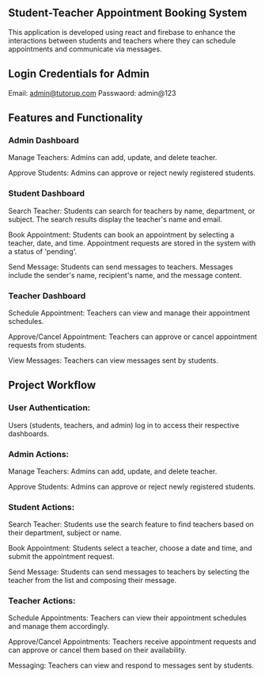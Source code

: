 ## Student-Teacher Appointment Booking System
This application is developed using react and firebase to enhance the interactions between students and teachers where they can schedule appointments and communicate via messages.

## Login Credentials for Admin
Email: admin@tutorup.com
Passwaord: admin@123

## Features and Functionality
### Admin Dashboard
Manage Teachers:
Admins can add, update, and delete teacher.

Approve Students:
Admins can approve or reject newly registered students.

### Student Dashboard
Search Teacher:
Students can search for teachers by name, department, or subject.
The search results display the teacher's name and email.

Book Appointment:
Students can book an appointment by selecting a teacher, date, and time.
Appointment requests are stored in the system with a status of 'pending'.

Send Message:
Students can send messages to teachers.
Messages include the sender's name, recipient's name, and the message content.

### Teacher Dashboard
Schedule Appointment:
Teachers can view and manage their appointment schedules.

Approve/Cancel Appointment:
Teachers can approve or cancel appointment requests from students.

View Messages:
Teachers can view messages sent by students.

## Project Workflow
### User Authentication:
Users (students, teachers, and admin) log in to access their respective dashboards.

### Admin Actions:
Manage Teachers: Admins can add, update, and delete teacher.

Approve Students: Admins can approve or reject newly registered students.

### Student Actions:
Search Teacher: Students use the search feature to find teachers based on their department, subject or name.

Book Appointment: Students select a teacher, choose a date and time, and submit the appointment request.

Send Message: Students can send messages to teachers by selecting the teacher from the list and composing their message.

### Teacher Actions:
Schedule Appointments: Teachers can view their appointment schedules and manage them accordingly.

Approve/Cancel Appointments: Teachers receive appointment requests and can approve or cancel them based on their availability.

Messaging: Teachers can view and respond to messages sent by students.

